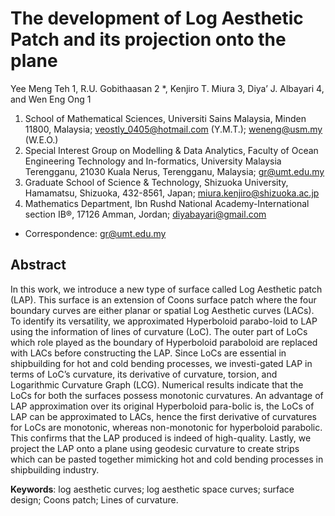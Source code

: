 # The development of Log Aesthetic Patch and its projection onto the plane
Yee Meng Teh 1, R.U. Gobithaasan 2 *, Kenjiro T. Miura 3, Diya’ J. Albayari 4, and Wen Eng Ong 1

1.	School of Mathematical Sciences, Universiti Sains Malaysia, Minden 11800, Malaysia;
veostly_0405@hotmail.com (Y.M.T.); weneng@usm.my (W.E.O.)
2.	Special Interest Group on Modelling & Data Analytics, Faculty of Ocean Engineering Technology and In-formatics, University Malaysia Terengganu, 21030 Kuala Nerus, Terengganu, Malaysia; gr@umt.edu.my
3.	Graduate School of Science & Technology, Shizuoka University, Hamamatsu, Shizuoka, 432-8561, Japan; miura.kenjiro@shizuoka.ac.jp
4.	Mathematics Department, Ibn Rushd National Academy-International section IB®, 17126 Amman, Jordan; diyabayari@gmail.com

*	Correspondence: gr@umt.edu.my

## Abstract
In this work, we introduce a new type of surface called Log Aesthetic patch (LAP). This surface is an extension of Coons surface patch where the four boundary curves are either planar or spatial Log Aesthetic curves (LACs). To identify its versatility, we approximated Hyperboloid parabo-loid to LAP using the information of lines of curvature (LoC). The outer part of LoCs which role played as the boundary of Hyperboloid paraboloid are replaced with LACs before constructing the LAP. Since LoCs are essential in shipbuilding for hot and cold bending processes, we investi-gated LAP in terms of LoC’s curvature, its derivative of curvature, torsion, and Logarithmic Curvature Graph (LCG). Numerical results indicate that the LoCs for both the surfaces possess monotonic curvatures. An advantage of LAP approximation over its original Hyperboloid para-bolic is, the LoCs of LAP can be approximated to LACs, hence the first derivative of curvatures for LoCs are monotonic, whereas non-monotonic for hyperboloid parabolic. This confirms that the LAP produced is indeed of high-quality. Lastly, we project the LAP onto a plane using geodesic curvature to create strips which can be pasted together mimicking hot and cold bending processes in shipbuilding industry.

**Keywords**: log aesthetic curves; log aesthetic space curves; surface design; Coons patch; Lines of curvature.



